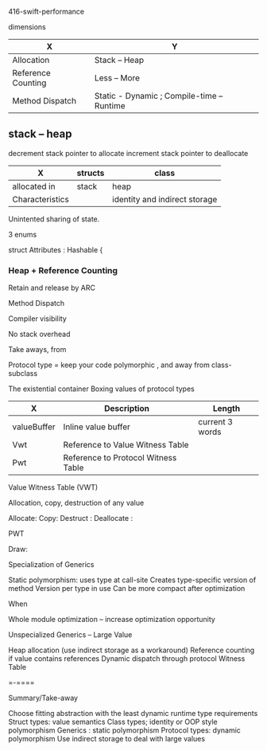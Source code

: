 

416-swift-performance


dimensions


 X | Y
 --|--
Allocation | Stack – Heap
Reference Counting | Less – More
Method Dispatch |  Static  - Dynamic ; Compile-time – Runtime


## stack – heap

decrement stack pointer to allocate
increment stack pointer to deallocate

X | structs | class
--|--|--
allocated in |stack |heap
Characteristics | | identity and indirect storage

Unintented sharing of state.


3 enums

struct Attributes : Hashable {


### Heap + Reference Counting

Retain and release by ARC




Method Dispatch

Compiler visibility

No stack overhead


Take aways, from




Protocol type = keep your code polymorphic , and away from class-subclass

The existential container
Boxing values of protocol types

X | Description | Length
--|--|--
valueBuffer |Inline value buffer |current 3 words
Vwt | Reference to Value Witness Table
Pwt |Reference to Protocol Witness Table



Value Witness Table (VWT)

Allocation, copy, destruction of any value

Allocate:
Copy:
Destruct :
Deallocate :

PWT

Draw:



Specialization of Generics

Static polymorphism: uses type at call-site
Creates type-specific version of method
Version per type in use
Can be more compact after optimization




When

Whole module optimization – increase optimization opportunity






Unspecialized Generics – Large Value

Heap allocation (use indirect storage as a workaround)
Reference counting if value contains references
Dynamic dispatch through protocol Witness Table

=-====

Summary/Take-away

Choose fitting abstraction with the least dynamic runtime type requirements
	Struct types: value semantics
	Class types; identity or OOP style polymorphism
	Generics : static polymorphism
	Protocol types: dynamic polymorphism
Use indirect storage to deal with large values
